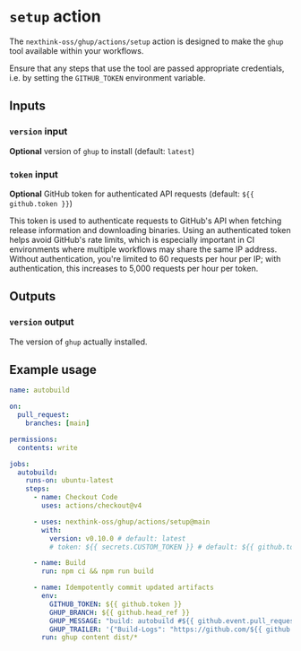 # `setup` action

The `nexthink-oss/ghup/actions/setup` action is designed to make the `ghup` tool available within your workflows.

Ensure that any steps that use the tool are passed appropriate credentials, i.e. by setting the `GITHUB_TOKEN` environment variable.

## Inputs

### `version` input

**Optional** version of `ghup` to install (default: `latest`)

### `token` input

**Optional** GitHub token for authenticated API requests (default: `${{ github.token }}`)

This token is used to authenticate requests to GitHub's API when fetching release information and downloading binaries. Using an authenticated token helps avoid GitHub's rate limits, which is especially important in CI environments where multiple workflows may share the same IP address. Without authentication, you're limited to 60 requests per hour per IP; with authentication, this increases to 5,000 requests per hour per token.

## Outputs

### `version` output

The version of `ghup` actually installed.

## Example usage

```yaml
name: autobuild

on:
  pull_request:
    branches: [main]

permissions:
  contents: write

jobs:
  autobuild:
    runs-on: ubuntu-latest
    steps:
      - name: Checkout Code
        uses: actions/checkout@v4

      - uses: nexthink-oss/ghup/actions/setup@main
        with:
          version: v0.10.0 # default: latest
          # token: ${{ secrets.CUSTOM_TOKEN }} # default: ${{ github.token }}

      - name: Build
        run: npm ci && npm run build

      - name: Idempotently commit updated artifacts
        env:
          GITHUB_TOKEN: ${{ github.token }}
          GHUP_BRANCH: ${{ github.head_ref }}
          GHUP_MESSAGE: "build: autobuild #${{ github.event.pull_request.number }}"
          GHUP_TRAILER: '{"Build-Logs": "https://github.com/${{ github.repository }}/actions/runs/${{ github.run_id }}"}'
        run: ghup content dist/*
```
